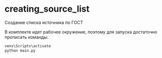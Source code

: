# creating_source_list
Создание списка источника по ГОСТ

В комплекте идет рабочее окружение, поэтому для запуска достаточно прописать команды:
```python
venv\Scripts\activate
python main.py
```
